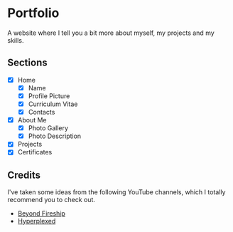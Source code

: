 # Portfolio

A website where I tell you a bit more about myself, my projects and my skills.

## Sections

- [X] Home
  - [X] Name
  - [X] Profile Picture
  - [X] Curriculum Vitae
  - [X] Contacts
- [X] About Me
  - [X] Photo Gallery
  - [X] Photo Description 
- [X] Projects
- [X] Certificates

## Credits

I've taken some ideas from the following YouTube channels, which I totally recommend you to check out.

- [Beyond Fireship](https://www.youtube.com/@beyondfireship)
- [Hyperplexed](https://www.youtube.com/@Hyperplexed)
